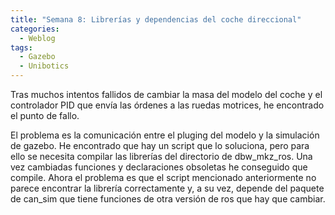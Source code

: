 ```yaml
---
title: "Semana 8: Librerías y dependencias del coche direccional"
categories:
  - Weblog
tags:
  - Gazebo
  - Unibotics
---
```


Tras muchos intentos fallidos de cambiar la masa del modelo del coche y el controlador PID que envía las órdenes a las ruedas motrices, he encontrado el punto de fallo.

El problema es la comunicación entre el pluging del modelo y la simulación de gazebo. He encontrado que hay un script que lo soluciona, pero para ello se necesita compilar las librerías del directorio de dbw_mkz_ros. Una vez cambiadas funciones y declaraciones obsoletas he conseguido que compile. Ahora el problema es que el script mencionado anteriormente no parece encontrar la librería correctamente y, a su vez, depende del paquete de can_sim que tiene funciones de otra versión de ros que hay que cambiar.
